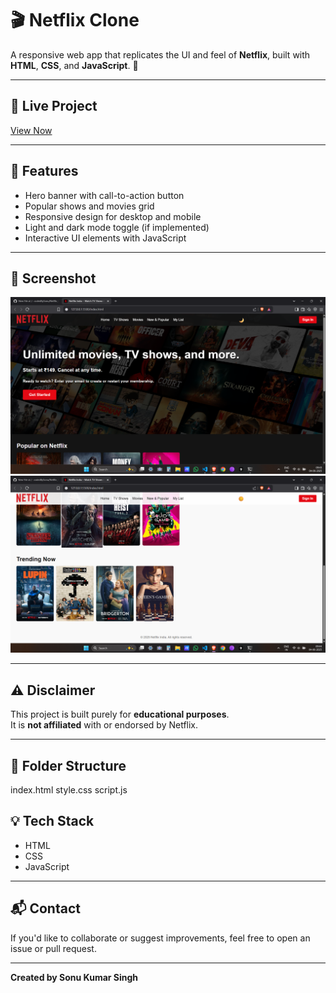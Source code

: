 # 🎬 Netflix Clone

A responsive web app that replicates the UI and feel of **Netflix**, built with **HTML**, **CSS**, and **JavaScript**. 🍿

---

## 🔗 Live Project  
[View Now](https://codedBySonu.github.io/Netflix_Clone)

---

## 🚀 Features

- Hero banner with call-to-action button  
- Popular shows and movies grid  
- Responsive design for desktop and mobile  
- Light and dark mode toggle (if implemented)  
- Interactive UI elements with JavaScript  

---

## 📸 Screenshot

![Screenshot](screenshot1.png)
![Screenshot](screenshot2.png)

---

## ⚠️ Disclaimer

This project is built purely for **educational purposes**.  
It is **not affiliated** with or endorsed by Netflix.

---

## 📁 Folder Structure

index.html
style.css
script.js

## 💡 Tech Stack

- HTML  
- CSS  
- JavaScript  

---

## 📬 Contact

If you'd like to collaborate or suggest improvements, feel free to open an issue or pull request.

---

**Created by Sonu Kumar Singh**
